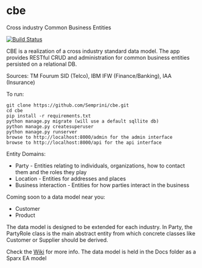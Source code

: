 # cbe
Cross industry Common Business Entities

[![Build Status](http://circleci-badges-max.herokuapp.com/img/Semprini/cbe?token=f5c87c28c73b5351e837a0769c4f8886f4af3314)](https://circleci.com/gh/Semprini/cbe/)

CBE is a realization of a cross industry standard data model. The app provides RESTful CRUD and administration for common business entities persisted on a relational DB.

Sources: TM Fourum SID (Telco), IBM IFW (Finance/Banking), IAA (Insurance)

To run:
```shell
git clone https://github.com/Semprini/cbe.git
cd cbe
pip install -r requirements.txt
python manage.py migrate (will use a default sqllite db)
python manage.py createsuperuser
python manage.py runserver
browse to http://localhost:8000/admin for the admin interface
browse to http://localhost:8000/api for the api interface
```

Entity Domains:
- Party - Entities relating to individuals, organizations, how to contact them and the roles they play
- Location - Entities for addresses and places
- Business interaction - Entities for how parties interact in the business


Coming soon to a data model near you:
- Customer
- Product


The data model is designed to be extended for each industry. In Party, the PartyRole class is the main abstract entity from which concrete classes like Customer or Supplier should be derived.

Check the [Wiki](https://github.com/Semprini/cbe/wiki) for more info. The data model is held in the Docs folder as a Sparx EA model
